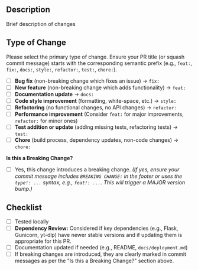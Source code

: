 ## Description

Brief description of changes

## Type of Change

Please select the primary type of change. Ensure your PR title (or squash commit message) starts with the corresponding semantic prefix (e.g., `feat:`, `fix:`, `docs:`, `style:`, `refactor:`, `test:`, `chore:`).

- [ ] **Bug fix** (non-breaking change which fixes an issue) -> `fix:`
- [ ] **New feature** (non-breaking change which adds functionality) -> `feat:`
- [ ] **Documentation update** -> `docs:`
- [ ] **Code style improvement** (formatting, white-space, etc.) -> `style:`
- [ ] **Refactoring** (no functional changes, no API changes) -> `refactor:`
- [ ] **Performance improvement** (Consider `feat:` for major improvements, `refactor:` for minor ones)
- [ ] **Test addition or update** (adding missing tests, refactoring tests) -> `test:`
- [ ] **Chore** (build process, dependency updates, non-code changes) -> `chore:`

**Is this a Breaking Change?**
- [ ] Yes, this change introduces a breaking change.
  *(If yes, ensure your commit message includes `BREAKING CHANGE:` in the footer or uses the `type!: ...` syntax, e.g., `feat!: ...`. This will trigger a MAJOR version bump.)*

## Checklist

- [ ] Tested locally
- [ ] **Dependency Review:** Considered if key dependencies (e.g., Flask, Gunicorn, yt-dlp) have newer stable versions and if updating them is appropriate for this PR.
- [ ] Documentation updated if needed (e.g., README, `docs/deployment.md`)
- [ ] If breaking changes are introduced, they are clearly marked in commit messages as per the "Is this a Breaking Change?" section above.
